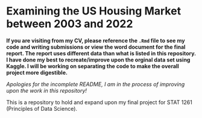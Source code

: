 # Examining the US Housing Market between 2003 and 2022
**If you are visiting from my CV, please reference the `.Rmd` file to see my code and writing submissions or view the word document for the final report. The report uses different data than what is listed in this repository. I have done my best to recreate/improve upon the orginal data set using Kaggle. I will be working on separating the code to make the overall project more digestible.**

*Apologies for the incomplete README, I am in the process of improving upon the work in this repository!*

This is a repository to hold and expand upon my final project for STAT 1261 (Principles of Data Science). 

